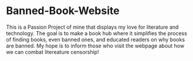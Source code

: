 # Banned-Book-Website
 This is a Passion Project of mine that displays my love for literature and technology. The goal is to make a book hub where it simplifies the process of finding books, even banned ones, and educated readers on why books are banned. My hope is to inform those who visit the webpage about how we can combat litereature censorship!
